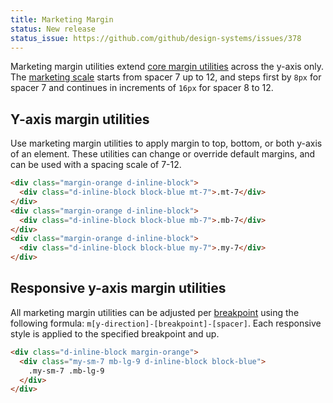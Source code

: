 ```yaml
---
title: Marketing Margin
status: New release
status_issue: https://github.com/github/design-systems/issues/378
---
```


Marketing margin utilities extend [core margin utilities](../../support/spacing) across the y-axis only. The [marketing scale](../../support/marketing-variables/#extended-spacing-scale) starts from spacer 7 up to 12, and steps first by `8px` for spacer 7 and continues in increments of `16px` for spacer 8 to 12.


## Y-axis margin utilities

Use marketing margin utilities to apply margin to top, bottom, or both y-axis of an element. These utilities can change or override default margins, and can be used with a spacing scale of 7-12.

```html
<div class="margin-orange d-inline-block">
  <div class="d-inline-block block-blue mt-7">.mt-7</div>
</div>
<div class="margin-orange d-inline-block">
  <div class="d-inline-block block-blue mb-7">.mb-7</div>
</div>
<div class="margin-orange d-inline-block">
  <div class="d-inline-block block-blue my-7">.my-7</div>
</div>
```

## Responsive y-axis margin utilities

All marketing margin utilities can be adjusted per [breakpoint](../../objects/grid#breakpoints) using the following formula: `m[y-direction]-[breakpoint]-[spacer]`. Each responsive style is applied to the specified breakpoint and up.

```html
<div class="d-inline-block margin-orange">
  <div class="my-sm-7 mb-lg-9 d-inline-block block-blue">
    .my-sm-7 .mb-lg-9
  </div>
</div>
```
